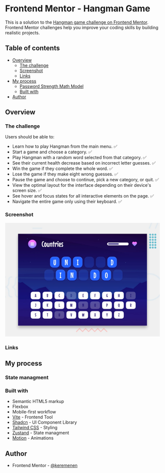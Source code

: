 # Frontend Mentor - Hangman Game

This is a solution to the [Hangman game challenge on Frontend Mentor](https://www.frontendmentor.io/challenges/hangman-game-rsQiSVLGWn). Frontend Mentor challenges help you improve your coding skills by building realistic projects.

## Table of contents

- [Overview](#overview)
  - [The challenge](#the-challenge)
  - [Screenshot](#screenshot)
  - [Links](#links)
- [My process](#my-process)
  - [Password Strength Math Model](#password-strength-math-Model)
  - [Built with](#built-with)
- [Author](#author)

## Overview

### The challenge

Users should be able to:

- Learn how to play Hangman from the main menu. ✅
- Start a game and choose a category. ✅
- Play Hangman with a random word selected from that category. ✅
- See their current health decrease based on incorrect letter guesses. ✅
- Win the game if they complete the whole word. ✅
- Lose the game if they make eight wrong guesses. ✅
- Pause the game and choose to continue, pick a new category, or quit. ✅
- View the optimal layout for the interface depending on their device's screen size. ✅
- See hover and focus states for all interactive elements on the page. ✅
- Navigate the entire game only using their keyboard. ✅

### Screenshot

![](./preview.jpg)

### Links

<!-- - Solution URL: [Solution URL](https://www.frontendmentor.io/solutions/password-generator-app-yD8l_YjHT_) -->
<!-- - Live Site URL: [Live Site URL](https://password-generator-app-kemer.netlify.app/) -->

## My process

### State managment

### Built with

- Semantic HTML5 markup
- Flexbox
- Mobile-first workflow
- [Vite](https://vite.dev/) - Frontend Tool
- [Shadcn](https://ui.shadcn.com/) - UI Component Library
- [Tailwind CSS](https://tailwindcss.com/) - Styling
- [Zustand](https://zustand-demo.pmnd.rs/) - State managment
- [Motion](https://motion.dev/) - Animations

## Author

- Frontend Mentor - [@keremenen](https://www.frontendmentor.io/profile/keremenen)

